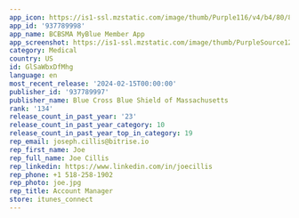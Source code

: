 ```yaml
---
app_icon: https://is1-ssl.mzstatic.com/image/thumb/Purple116/v4/b4/80/83/b480839b-3a1c-b20f-3cfd-32994adf9d78/AppIcon-1x_U007emarketing-0-7-0-85-220-0.png/1024x1024bb.png
app_id: '937789998'
app_name: BCBSMA MyBlue Member App
app_screenshot: https://is1-ssl.mzstatic.com/image/thumb/PurpleSource125/v4/40/4b/78/404b7824-100e-25bd-d49e-62b03061c487/6d0383dc-9757-43de-ae79-99d2122f6808_New-iPhone_11_pro_max-1.png/1242x2688bb.png
category: Medical
country: US
id: GlSaWbxDfMhg
language: en
most_recent_release: '2024-02-15T00:00:00'
publisher_id: '937789997'
publisher_name: Blue Cross Blue Shield of Massachusetts
rank: '134'
release_count_in_past_year: '23'
release_count_in_past_year_category: 10
release_count_in_past_year_top_in_category: 19
rep_email: joseph.cillis@bitrise.io
rep_first_name: Joe
rep_full_name: Joe Cillis
rep_linkedin: https://www.linkedin.com/in/joecillis
rep_phone: +1 518-258-1902
rep_photo: joe.jpg
rep_title: Account Manager
store: itunes_connect
---
```

